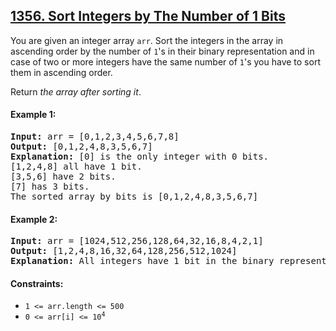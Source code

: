 ## [1356. Sort Integers by The Number of 1 Bits](https://leetcode.com/problems/sort-integers-by-the-number-of-1-bits/)

You are given an integer array `arr`. Sort the integers in the array in ascending order by the number of `1`'s in their binary representation and in case of two or more integers have the same number of `1`'s you have to sort them in ascending order.

Return _the array after sorting it_.

#### Example 1:

<pre>
<strong>Input:</strong> arr = [0,1,2,3,4,5,6,7,8]
<strong>Output:</strong> [0,1,2,4,8,3,5,6,7]
<strong>Explanation:</strong> [0] is the only integer with 0 bits.
[1,2,4,8] all have 1 bit.
[3,5,6] have 2 bits.
[7] has 3 bits.
The sorted array by bits is [0,1,2,4,8,3,5,6,7]
</pre>

#### Example 2:

<pre>
<strong>Input:</strong> arr = [1024,512,256,128,64,32,16,8,4,2,1]
<strong>Output:</strong> [1,2,4,8,16,32,64,128,256,512,1024]
<strong>Explanation:</strong> All integers have 1 bit in the binary representation, you should just sort them in ascending order.
</pre>

#### Constraints:

-   `1 <= arr.length <= 500`
-   <code>0 <= arr[i] <= 10<sup>4</sup></code>
